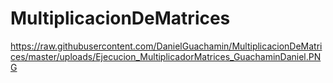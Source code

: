 # MultiplicacionDeMatrices
https://raw.githubusercontent.com/DanielGuachamin/MultiplicacionDeMatrices/master/uploads/Ejecucion_MultiplicadorMatrices_GuachaminDaniel.PNG
